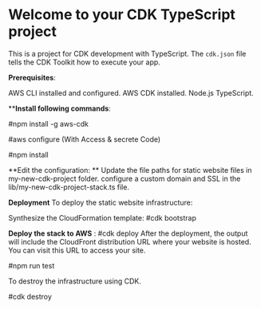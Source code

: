 # Welcome to your CDK TypeScript project

This is a project for CDK development with TypeScript.
The `cdk.json` file tells the CDK Toolkit how to execute your app.

**Prerequisites**: 

AWS CLI installed and configured.
AWS CDK installed.
Node.js 
TypeScript.

****Install following commands**:

#npm install -g aws-cdk

#aws configure (With Access & secrete Code)


#npm install

**Edit the configuration:
**
Update the file paths for static website files in my-new-cdk-project folder.
 configure a custom domain and SSL in the lib/my-new-cdk-project-stack.ts file.

**Deployment**
To deploy the static website infrastructure:

Synthesize the CloudFormation template:
#cdk bootstrap 

**Deploy the stack to AWS** :
#cdk deploy
After the deployment, the output will include the CloudFront distribution URL where your website is hosted. You can visit this URL to access your site.

#npm run test

To destroy the infrastructure using CDK.

#cdk destroy

